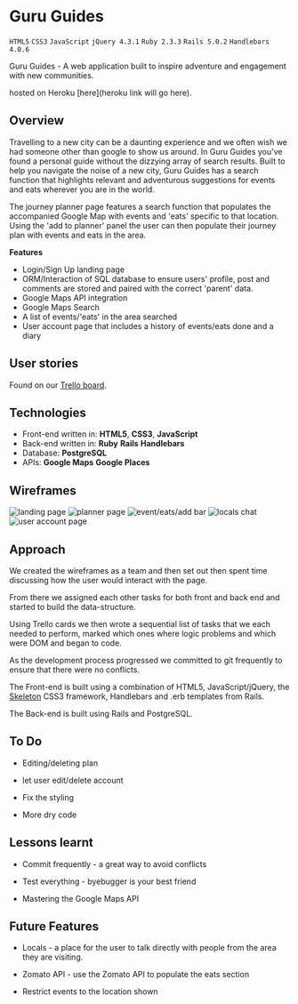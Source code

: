 # Guru Guides
`HTML5` `CSS3` `JavaScript` `jQuery 4.3.1` `Ruby 2.3.3` `Rails 5.0.2` `Handlebars 4.0.6`

Guru Guides - A web application built to inspire adventure and engagement with new communities.

hosted on Heroku [here](heroku link will go here).

## Overview

Travelling to a new city can be a daunting experience and we often wish we had someone other than google to show us around. In
Guru Guides you've found a personal guide without the dizzying array of search results. Built to help you navigate the noise of a new city, Guru Guides has a search function that highlights relevant and adventurous suggestions for events and eats wherever you are in the world.

The journey planner page features a search function that populates the accompanied Google Map with events and 'eats' specific to that location. Using the 'add to planner' panel the user can then populate their journey plan with events and eats in the area.

__Features__
  * Login/Sign Up landing page
  * ORM/Interaction of SQL database to ensure users' profile, post and comments are stored and paired with the correct 'parent'     data.
  * Google Maps API integration
  * Google Maps Search
  * A list of events/'eats' in the area searched
  * User account page that includes a history of events/eats done and a diary

## User stories

Found on our [Trello board](https://trello.com/b/49zsJIbB/guru-guides).

## Technologies

* Front-end written in: **HTML5**, **CSS3**, **JavaScript**
* Back-end written in: **Ruby** **Rails** **Handlebars**
* Database: **PostgreSQL**
* APIs: **Google Maps** **Google Places**

## Wireframes
![landing page](http://i.imgur.com/7r6Yc4Q.png)
![planner page](http://i.imgur.com/UzRKRkJ.png)
![event/eats/add bar](http://i.imgur.com/zDOmxbp.png)
![locals chat](http://i.imgur.com/0Too4Eu.png)
![user account page](http://i.imgur.com/wYEQr7K.png)

## Approach

We created the wireframes as a team and then set out then spent time discussing how the user would interact with the page.

From there we assigned each other tasks for both front and back end and started to build the data-structure.

Using Trello cards we then wrote a sequential list of tasks that we each needed to perform, marked which ones where logic problems and which were DOM and began to code.

As the development process progressed we committed to git frequently to ensure that there were no conflicts.

The Front-end is built using a combination of HTML5, JavaScript/jQuery, the [Skeleton](http://getskeleton.com/) CSS3 framework, Handlebars and .erb templates from Rails.

The Back-end is built using Rails and PostgreSQL.

## To Do

* Editing/deleting plan

* let user edit/delete account

* Fix the styling

* More dry code


## Lessons learnt

* Commit frequently - a great way to avoid conflicts

* Test everything - byebugger is your best friend

* Mastering the Google Maps API

## Future Features

* Locals - a place for the user to talk directly with people from the area they are visiting.

* Zomato API - use the Zomato API to populate the eats section

* Restrict events to the location shown
